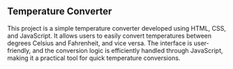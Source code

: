 ## Temperature Converter
This project is a simple temperature converter developed using HTML, CSS, and JavaScript. It allows users to easily convert temperatures between degrees Celsius and Fahrenheit, and vice versa. The interface is user-friendly, and the conversion logic is efficiently handled through JavaScript, making it a practical tool for quick temperature conversions.
